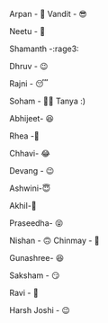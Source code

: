 Arpan - 🤦
Vandit - 😎

Neetu - 🤩


Shamanth -:rage3:


Dhruv - 😉


Rajni - 😴


Soham - :man_technologist:
Tanya :)

Abhijeet- 😆

Rhea -🙂

Chhavi- 😂


Devang - 😉

Ashwini-😇


Akhil-🍉

Praseedha- 😝


Nishan - 🙃
Chinmay - 🥺

Gunashree- 😆

Saksham - 😏

Ravi - 🙂

Harsh Joshi - 😉
